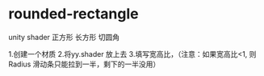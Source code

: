 # rounded-rectangle
unity shader 正方形 长方形 切圆角

1.创建一个材质
2.将yy.shader 放上去
3.填写宽高比，（注意：如果宽高比<1, 则Radius 滑动条只能拉到一半，剩下的一半没用）
